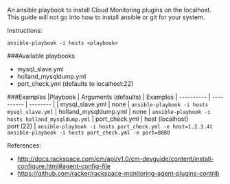 An ansible playbook to install Cloud Monitoring plugins on the localhost.   This guide will not go into how to install ansible or git for your system.

Instructions:

```ansible-playbook -i hosts <playbook>```

###Available playbooks 
- mysql_slave.yml
- holland_mysqldump.yml
- port_check.yml (defaults to localhost:22)

###Examples
|Playbook | Arguments (defaults) | Examples
| ---------- | ---------- | -------- |
| mysql_slave.yml | none | `ansible-playbook -i hosts mysql_slave.yml`
| holland_mysqldump.yml | none | `ansible-playbook -i hosts holland_mysqldump.yml`
| port_check.yml | host (localhost) <br> port (22) | `ansible-playbook -i hosts port_check.yml -e host=1.2.3.4t` <br> `ansible-playbook -i hosts port_check.yml -e port=8080`

References:
- http://docs.rackspace.com/cm/api/v1.0/cm-devguide/content/install-configure.html#agent-config-file
- https://github.com/racker/rackspace-monitoring-agent-plugins-contrib
